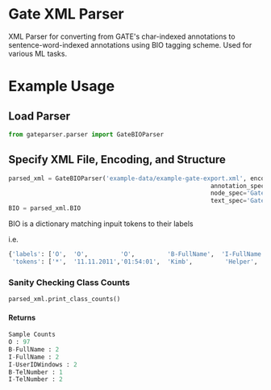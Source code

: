# Gate XML Parser
XML Parser for converting from GATE's char-indexed annotations to sentence-word-indexed annotations using BIO tagging scheme.  Used for various ML tasks. 

# Example Usage
## Load Parser
```python
from gateparser.parser import GateBIOParser
```

## Specify XML File, Encoding, and Structure
```python
parsed_xml = GateBIOParser('example-data/example-gate-export.xml', encoding='windows-1252', 
                                                        annotation_spec='GateDocument.AnnotationSet',
                                                        node_spec='GateDocument.TextWithNodes',
                                                        text_spec='GateDocument.TextWithNodes')
BIO = parsed_xml.BIO
```
BIO is a dictionary matching inpuit tokens to their labels

i.e.
```python
{'labels': ['O',  'O',         'O',         'B-FullName',  'I-FullName',  'O',  'I-UserIDWindows',  'O',  'O',    'O'],
 'tokens': ['*',  '11.11.2011','01:54:01',  'Kimb',         'Helper',     '(',  'HELPER',           ')',  'Tel',  '.']}
``` 
### Sanity Checking Class Counts
```python 
parsed_xml.print_class_counts()
```

#### Returns
```python
Sample Counts
O : 97
B-FullName : 2
I-FullName : 2
I-UserIDWindows : 2
B-TelNumber : 1
I-TelNumber : 2
```
